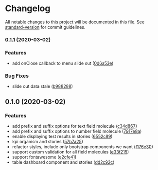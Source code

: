 # Changelog

All notable changes to this project will be documented in this file. See [standard-version](https://github.com/conventional-changelog/standard-version) for commit guidelines.

### [0.1.1](https://github.com/ZengineHQ/zengine-ui-react/compare/0.1.0...0.1.1) (2020-03-02)


### Features

* add onClose callback to menu slide out ([0d6a53e](https://github.com/ZengineHQ/zengine-ui-react/commit/0d6a53e9942ac1d931a523614b808fb68d5cec87))


### Bug Fixes

* slide out data stale ([b988288](https://github.com/ZengineHQ/zengine-ui-react/commit/b9882888edf5b782ef21409e253421bc816b0ced))

## 0.1.0 (2020-03-02)


### Features

* add prefix and suffix options for text field molecule ([c34d867](https://github.com/ZengineHQ/zengine-ui-react/commit/c34d867ecda22a8bb41ddc6e529cc7520d7c2cb6))
* add prefix and suffix options to number field molecule ([7917e8a](https://github.com/ZengineHQ/zengine-ui-react/commit/7917e8a09ac180b16b86a6dc61b241b7613c114e))
* enable displaying test results in stories ([6552c89](https://github.com/ZengineHQ/zengine-ui-react/commit/6552c89d82d0a3efee7ab20695d82628f770ae1d))
* kpi organism and stories ([57b7a25](https://github.com/ZengineHQ/zengine-ui-react/commit/57b7a252ed5d50ae52a6fa48eec4dbfab74b5436))
* refactor styles, include only bootstrap components we want ([f176e30](https://github.com/ZengineHQ/zengine-ui-react/commit/f176e30badd135ed9124b11f0fbbcdd640cd0fef))
* support custom validation for all field molecules ([e33f215](https://github.com/ZengineHQ/zengine-ui-react/commit/e33f2151c2339225c2709427ceac9d731cc54a34))
* support fontawesome ([e2cfe41](https://github.com/ZengineHQ/zengine-ui-react/commit/e2cfe41c6a9aecc7406a19b78bb864f308ac2500))
* table dashboard component and stories ([dd2c92c](https://github.com/ZengineHQ/zengine-ui-react/commit/dd2c92c1e59de084af111ee6574f203d7f636148))
